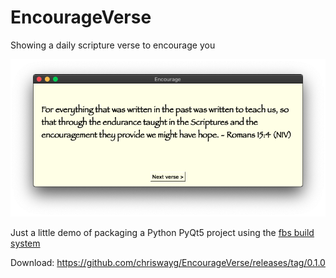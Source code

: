 # EncourageVerse

Showing a daily scripture verse to encourage you

![](https://github.com/chriswayg/EncourageVerse/blob/master/encourage_window_mac.png)

Just a little demo of packaging a Python PyQt5 project using the [fbs build system](https://build-system.fman.io/)

Download:
https://github.com/chriswayg/EncourageVerse/releases/tag/0.1.0

